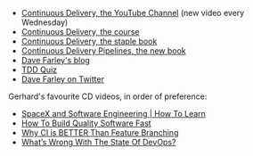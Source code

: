 - [Continuous Delivery, the YouTube Channel](https://www.youtube.com/channel/UCCfqyGl3nq_V0bo64CjZh8g) (new video every Wednesday)
- [Continuous Delivery, the course](https://courses.cd.training)
- [Continuous Delivery, the staple book](https://www.amazon.co.uk/dp/0321601912)
- [Continuous Delivery Pipelines, the new book](https://leanpub.com/cd-pipelines)
- [Dave Farley's blog](https://www.davefarley.net/)
- [TDD Quiz](https://www.continuous-delivery.co.uk/tdd-quiz)
- [Dave Farley on Twitter](https://twitter.com/davefarley77)

Gerhard's favourite CD videos, in order of preference:

 - [SpaceX and Software Engineering | How To Learn](https://www.youtube.com/watch?v=v8f6q4ruvds)
- [How To Build Quality Software Fast](https://youtu.be/ZmgbjaRfp_Q)
- [Why CI is BETTER Than Feature Branching](https://www.youtube.com/watch?v=lXQEi1O5IOI)
- [What’s Wrong With The State Of DevOps?](https://www.youtube.com/watch?v=vlD0bHQKX94)